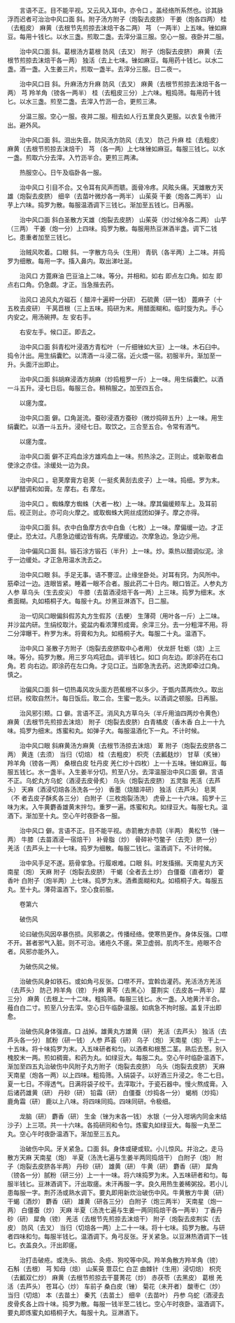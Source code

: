 <!-- { "loadSidebar": true } -->
　　言语不正。目不能平视。又云风入耳中。亦令口 。盖经络所系然也。诊其脉浮而迟者可治治中风口面 斜。附子汤方附子（炮裂去皮脐） 干姜（炮各四两） 桂（去粗皮） 麻黄（去根节先煎掠去沫焙干各二两） 芎 （一两半）上五味。锉如麻豆。每用十钱匕。以水三盏。煎取二盏。去滓分温三服。空心一服。夜卧并二服。

　　治中风口面 斜。葛根汤方葛根 防风（去叉） 附子（炮裂去皮脐） 麻黄（去根节煎掠去沫焙干各一两） 独活（去上七味。锉如麻豆。每用药十钱匕。以水二盏。酒一盏。入生姜三片。煎取一盏半。去滓分三服。日二夜一。

　　治中风口目 斜。升麻汤方升麻 防风（去叉） 麻黄（去根节煎掠去沫焙干各一两） 芎 羚羊角（镑各一两半） 桂（去粗皮三分）上六味。粗捣筛。每用药十钱匕。以水三盏。煎至二盏。去滓入竹沥一合。更煎三沸。

　　分温三服。空心一服。夜并二服。相去如人行五里良久更服。以衣复令微汗出。避外风。

　　治中风口面 斜。泪出失音。防风汤方防风（去叉） 防己 升麻 桂（去粗皮） 麻黄（去根节煎掠去沫焙干） 芎 （各一两）上七味锉如麻豆。每服三钱匕。以水一盏。煎取六分去滓。入竹沥半合。更煎三两沸。

　　热服空心。日午及临卧各一服。

　　治中风口 引目不合。又令耳有风声而聩。面骨冷疼。风眩头痛。天雄散方天雄（炮裂去皮脐） 细辛（去苗叶微炒各一两半） 山茱萸 干姜（炮各二两半） 山芋上六味。捣罗为散。每服温酒调下三钱匕。渐加至五钱匕。日再服。

　　治中风口面 斜白圣散方天雄（炮裂去皮脐） 山茱萸（炒过候冷各二两） 山芋（三两） 干姜（炮一分）上四味。捣罗为散。每服用热豆淋酒半盏。调下二钱匕。患重者加至三钱匕。

　　治贼风吹着。口眼 斜。一字散方乌头（生用） 青矾（各半两）上二味。并捣罗为细散。每用一字。搐入鼻内。取出涕吐涎。

　　治风口 方蓖麻油 巴豆油上二味。等分。并相和。如右 即点左口角。如左 即点右口角。仍急觑。才正。当急揩去药。

　　治风口 追风丸方磁石（ 醋淬十遍秤一分研） 石硫黄（研一钱） 蓖麻子（十五枚去皮研） 干莴苣根（三上五味。捣研为末。用醋面糊和。临时旋为丸。手心内安之。用汤碗押。左 安右手。

　　右安左手。候口正。即去之。

　　治中风口面 斜青松叶浸酒方青松叶（一斤细锉如大豆）上一味。木石臼中。捣令汁出。用生绢囊贮。以清酒一斗浸二宿。近火煨一宿。初服半升。渐加至一升。头面汗出即止。

　　治中风口面 斜胡麻浸酒方胡麻（炒捣粗罗一斤）上一味。用生绢囊贮。以酒一斗五升。浸七日后。每服三合。稍稍服之。加至四五合。

　　以瘥为度。

　　治中风口面 僻。口角涎流。蚕砂浸酒方蚕砂（微炒捣碎五升）上一味。用生绢囊贮。以酒一斗五升。浸经七日。取饮之。三合至五合。令常有酒气。

　　以瘥为度。

　　治中风口面 僻不正鸡血涂方雄鸡血上一味。煎热涂之。正则止。或新取者血使涂之亦佳。涂缓处一边为良。

　　治中风口 。皂荚摩膏方皂荚（一挺炙黄刮去皮子）上一味。捣细。罗为末。以酽醋调和如膏。左 摩右。右 摩左。

　　治中风口 。蜘蛛摩方蜘蛛（大者一枚）上一味。摩其偏缓颊车上。及耳前后。视正则止。亦可向火摩之。或取蜘蛛大网丝成团如弹子。摩之亦得。

　　治中风口面 斜。衣中白鱼摩方衣中白鱼（七枚）上一味。摩偏缓一边。才正便止。恐太过。凡患急边缓边皆有病。先摩缓边。次摩急边。急边少用。

　　治中偏风口面 斜。锻石涂方锻石（半升）上一味。炒。乘热以醋调似泥。涂于一边缓处。才正急用温水洗去之。

　　治中风口眼 斜。手足无事。语不謇涩。止缘坐卧处。对耳有窍。为风所中。筋牵过一边。连眼皆紧。睡着一眼不合者。服此药二十日内。眼口皆正。人参丸方人参 草乌头（生去皮尖） 牛膝（去苗酒浸焙干各一两）上三味。捣罗为细末。水煮面糊。丸如梧桐子大。每服十丸。炒黑豆淋酒下。日二服。

　　治一切风口眼偏斜假苏丸方生假苏（去梗） 生薄荷（用叶各一斤）上二味。并沙盆内研。生绢绞取汁。瓷盆内看浓薄煎成膏。余滓三分。去一分粗滓不用。将二分滓曝干。杵罗为末。将膏和为丸。如梧桐子大。每服二十丸。温酒下。

　　治中风口 圣散子方附子（炮裂去皮脐取中心者用） 伏龙肝 牡蛎（烧）上三味。等分。捣罗为散。用三岁乌鸡冠血。调半钱匕。如口 向左边。即涂药在右口角。若 向右边。即涂药在左口角。才见口正。当即急洗去药。迟洗即牵过口角。慎之。

　　治偏风口面 斜一切热毒风攻头面方芭蕉根不以多少。于甑内蒸两炊久。取出烂研。绞取自然汁。每日饭后。取二合。生蜜一匙头。以酒调之顿服。日再服。

　　治风邪引颊。口 僻。言语不正。消风丸方草乌头（半斤用油四两炒令黄色） 麻黄（去根节先煎掠去沫焙） 附子（炮裂去皮脐）白青橘皮（香木香 白上一十九味。捣罗为细末。炼蜜和丸。如弹子大。每服温酒化下一丸。不计时候。

　　治中风口眼 斜麻黄汤方麻黄（去根节汤掠去沫焙） 萆 附子（炮裂去皮脐各二两） 黄连（去须） 当归（切焙） 桂（去粗皮） 枳壳（去瓤麸炒） 甘草（炙锉） 羚羊角（镑各一两） 桑根白皮 牡丹皮 羌仁炒十四枚）上一十五味。锉如麻豆。每服五钱匕。水一盏半。入生姜半分切。煎至八分。去滓温服治中风口面 僻。言语不正。乌蛇丸方乌蛇（酒浸去皮骨炙） 乌头（炮裂去皮脐） 五灵脂 羌活（去芦头） 天麻（酒浸切焙各汤洗各一分） 香墨（烧醋淬研） 独活（去芦头） 皂荚（不 者去皮子酥炙各三分） 白附子（三枚炮裂汤洗） 虎骨上一十六味。捣罗十三味为末。入牛黄麝香雄黄末拌匀。重罗一遍。炼蜜和丸。如绿豆大。每服七丸。温酒下。渐加至十丸。空心午时夜卧各一服。

　　治中风口 僻。言语不正。目不能平视。赤箭散方赤箭（半两） 黄松节（锉一两） 牛膝（去苗酒浸一宿焙干） 补骨脂（炒） 骨碎补芍鳖子（去壳）脐一分） 羌活（去芦头上一十七味。捣罗为细散。每服二钱匕。温酒调下。不计时候。

　　治中风手足不遂。筋骨挛急。行履艰难。口眼 斜。时发搐搦。天南星丸方天南星（炮） 天麻 附子（炮裂去皮脐） 干蝎（全者去土炒） 白僵蚕（直者炒） 藿香叶 白附子（炮半两）上七味。捣罗为末。酒煮面糊和丸。如梧桐子大。每服五丸。至十丸。薄荷温酒下。空心食前服。

　　卷第六

　　破伤风

　　论曰破伤风因卒暴伤损。风邪袭之。传播经络。使寒热更作。身体反强。口噤不开。甚者邪气入脏。则不可治。诸疮久不瘥。荣卫虚弱。肌肉不生。疮眼不合者。风邪亦能外入。

　　为破伤风之候。

　　治破伤风身如铁石。或如角弓反张。口噤不开。宜斡齿灌药。羌活汤方羌活（去芦头） 防己 羚羊角（镑） 升麻 黄芩（去黑心） 蔓荆实（去皮各一两半） 犀三分） 麻黄（去根上一十二味。粗捣筛。每服三钱匕。水一盏。入地黄汁半合。薤白白二寸。煎至八分去滓。空心日午临卧温服。如病急不拘时服。盖复汗出即愈。

　　治破伤风身体强直。口 战掉。雄黄丸方雄黄（研） 羌活（去芦头） 独活（去芦头各一分） 腻粉（研一钱） 人参 芦荟（研） 乌子（炮） 天南星（炮） 干上一十五味。将十味捣罗为末。入五味研者和匀。以酒煮和根葱二茎。熟后去葱。别入槐胶末一两。煎如稠膏。和药为丸。如绿豆大。每服二丸。空心午时临卧温酒下。渐加至四五丸治破伤中风附子丸方附子（炮裂去皮脐） 乌头（炮裂去皮脐） 天麻 天南星（炮各一两）以上四味。粗捣筛。入绢袋子。以好酒三升浸之。冬二七日。夏一七日。不得透气。日满将袋子绞干。去滓取汁。于瓷石器中。慢火熬成膏。入后诸药雄黄（研） 丹砂（研） 铅霜（研） 白僵蚕（炒捣各一分） 蝎梢（炒捣） 鹿角霜（研） 鹿以上八味。将四味同捣。四味同研。令极细。

　　龙脑（研） 麝香（研） 生金（锉为末各一钱） 水银（一分入坩埚内同金末结沙子）上三项。共一十六味。各捣研同和令匀。炼蜜丸如绿豆大。每服一丸至二丸。空心午时夜卧温酒下。渐加至三五丸。

　　治破伤中风。牙关紧急。口面 斜。身体或硬或软。小儿惊风。并治之。走马散方天麻 天南星（炮） 半夏（汤洗七遍与生姜半两同捣焙干） 白附子（炮） 附子（炮裂去皮脐各半两） 丹砂（研） 雄黄（研） 牛黄（研） 麝香（研） 犀角（镑各一分）腻粉（研三分）上一十一味。将六味捣罗为末。入五味研者和匀。每服半钱匕。豆淋酒调下。汗出取瘥。未汗再服一字。良久用热生姜稀粥投。若小儿患每服一字。荆芥汤或熟水调下。要丸即用新炊治破伤中风。牛黄散方牛黄（研） 干蝎（酒炒） 麝香（研） 雄黄（研各三分） 白附子（炮三两半） 天南星（炮一两） 白僵蚕（炒） 天麻 半夏（汤洗七遍与生姜一两同捣焙干各一两半） 丁香丹砂（研） 犀角（镑） 羌活（去根节先煎掠去沫焙干） 附子（炮裂去皮荆实（去皮） 防风（去叉） 当归（切焙各一两）上二十一味。将十七味。捣罗为散。与研者四味和匀。每服半钱匕。温酒调下。角弓反张。牙关紧急。以豆淋热酒调下一钱匕。衣盖良久。汗出即瘥。

　　治打击破疮。或洗头、挑齿、灸疮、狗咬等中风。羚羊角散方羚羊角（镑） 石斛（去根） 芎 知母（焙） 山茱萸 薏苡仁 白芷 曲棘针（生用）浸切焙） 枳壳（去瓤双仁炒） 麻黄（去根节煎掠去干蔓菁花（炒） 赤茯苓（去黑皮） 葛根 羌活（去芦头） 苍耳心（炒） 车前子 桑白皮（锉） 菊花（未开者） 酸枣仁（炒） 当归（切焙） 本（去苗土） 秦艽（去苗土） 细辛（去苗叶） 丹参 乌蛇（酒浸去皮骨炙各上四十味。捣罗为散。每服一钱半至二钱匕。空心午时夜卧。温酒调下。要丸即炼蜜丸如梧桐子大。每服十丸。豆淋酒下。

